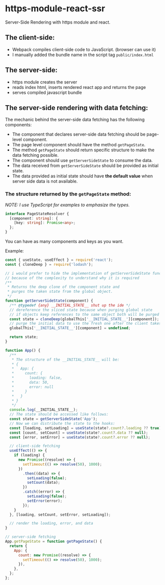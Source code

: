 # https-module-react-ssr

Server-Side Rendering with https module and react.

## The client-side:

- Webpack compiles client-side code to JavaScript. (browser can use it)
- I manually added the bundle name in the script tag `public/index.html`

## The server-side:

- https module creates the server
- reads index html, inserts rendered react app and returns the page
- serves compiled javascript bundle

## The server-side rendering with data fetching:

The mechanic behind the server-side data fetching has the following components:

- The component that declares server-side data fetching should be page-level component.
- The page level component should have the method `getPageState`.
- The method `getPageState` should return specific structure to make the data fetching possible.
- The component should use `getServerSideState` to consume the data.
- The data received from `getServerSideState` should be provided as initial state.
- The data provided as initial state should have **the default value** when server side data is not available.

### The structure returned by the `getPageState` method:

_NOTE: I use TypeScript for examples to emphasize the types._

```ts
interface PageStateResolver {
  [component: string]: {
    [key: string]: Promise<any>;
  };
}
```

You can have as many components and keys as you want.

Example:

```js
const { useState, useEffect } = require('react');
const { cloneDeep } = require('lodash');

// i would prefer to hide the implementation of getServerSideState function
// because of the complexity to understand why it is required
/**
 * Returns the deep clone of the component state and
 * purges the taken state from the global object.
 */
function getServerSideState(component) {
  /** @typedef {any} __INITIAL_STATE__ shut up the ide */
  // dereference the sliced state because when purging global state
  // if objects keep references to the same object both will be purged
  const state = cloneDeep(globalThis['__INITIAL_STATE__'][component]);
  // purge the initial data to use the fresh one after the client takes over
  globalThis['__INITIAL_STATE__'][component] = undefined;

  return state;
}

function App() {
  /**
   * The structure of the __INITIAL_STATE__ will be:
   * {
   *   App: {
   *     count: {
   *       loading: false,
   *       data: 50,
   *       error: null
   *     }
   *   }
   * }
   */
  console.log(__INITIAL_STATE__);
  // The state should be accessed like follows:
  const state = getServerSideState('App');
  // Now we can distribute the state to the hooks:
  const [loading, setLoading] = useState(state?.count?.loading ?? true);
  const [count, setCount] = useState(state?.count?.data ?? null);
  const [error, setError] = useState(state?.count?.error ?? null);

  // client-side fetching
  useEffect(() => {
    if (loading) {
      new Promise((resolve) => {
        setTimeout(() => resolve(50), 1000);
      })
        .then((data) => {
          setLoading(false);
          setCount(data);
        })
        .catch((error) => {
          setLoading(false);
          setError(error);
        });
    }
  }, [loading, setCount, setError, setLoading]);

  // render the loading, error, and data
}

// server-side fetching
App.getPageState = function getPageState() {
  return {
    App: {
      count: new Promise((resolve) => {
        setTimeout(() => resolve(50), 1000);
      }),
    },
  };
};
```
